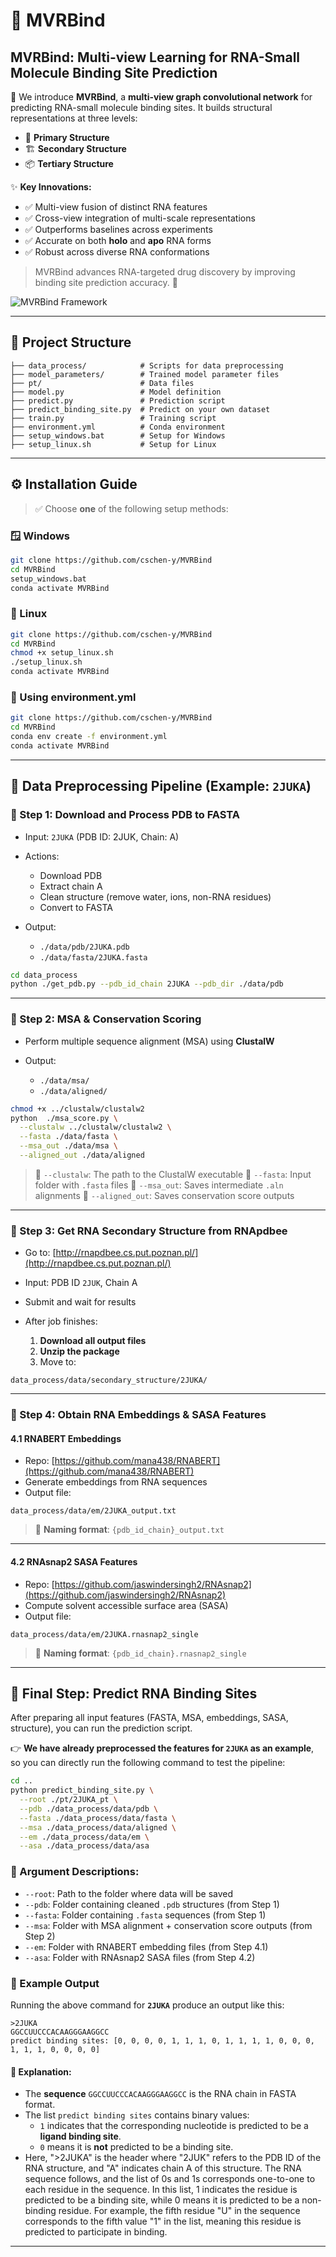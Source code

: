 # 🌟 MVRBind

## **MVRBind: Multi-view Learning for RNA-Small Molecule Binding Site Prediction**

🔬 We introduce **MVRBind**, a **multi-view graph convolutional network** for predicting RNA-small molecule binding sites. It builds structural representations at three levels:

* 🧬 **Primary Structure**
* 🏗 **Secondary Structure**
* 📦 **Tertiary Structure**

✨ **Key Innovations:**

* ✅ Multi-view fusion of distinct RNA features
* ✅ Cross-view integration of multi-scale representations
* ✅ Outperforms baselines across experiments
* ✅ Accurate on both **holo** and **apo** RNA forms
* ✅ Robust across diverse RNA conformations

> MVRBind advances RNA-targeted drug discovery by improving binding site prediction accuracy. 🚀

![MVRBind Framework](mvrbind_framework.png)

---

## 📁 Project Structure

```
├── data_process/            # Scripts for data preprocessing
├── model_parameters/        # Trained model parameter files
├── pt/                      # Data files
├── model.py                 # Model definition
├── predict.py               # Prediction script
├── predict_binding_site.py  # Predict on your own dataset
├── train.py                 # Training script
├── environment.yml          # Conda environment
├── setup_windows.bat        # Setup for Windows
├── setup_linux.sh           # Setup for Linux
```

---

## ⚙️ Installation Guide

> ✅ Choose **one** of the following setup methods:

### 🪟 Windows

```bash
git clone https://github.com/cschen-y/MVRBind
cd MVRBind
setup_windows.bat
conda activate MVRBind
```

### 🐧 Linux

```bash
git clone https://github.com/cschen-y/MVRBind
cd MVRBind
chmod +x setup_linux.sh
./setup_linux.sh
conda activate MVRBind
```

### 🔧 Using environment.yml

```bash
git clone https://github.com/cschen-y/MVRBind
cd MVRBind
conda env create -f environment.yml
conda activate MVRBind
```

---

## 🚀 Data Preprocessing Pipeline (Example: `2JUKA`)

### 🧬 Step 1: Download and Process PDB to FASTA

* Input: `2JUKA` (PDB ID: 2JUK, Chain: A)
* Actions:

  * Download PDB
  * Extract chain A
  * Clean structure (remove water, ions, non-RNA residues)
  * Convert to FASTA
* Output:

  * `./data/pdb/2JUKA.pdb`
  * `./data/fasta/2JUKA.fasta`

```bash
cd data_process
python ./get_pdb.py --pdb_id_chain 2JUKA --pdb_dir ./data/pdb
```

---

### 🧬 Step 2: MSA & Conservation Scoring

* Perform multiple sequence alignment (MSA) using **ClustalW**
* Output:

  * `./data/msa/`
  * `./data/aligned/` 

```bash
chmod +x ../clustalw/clustalw2
python  ./msa_score.py \
  --clustalw ../clustalw/clustalw2 \
  --fasta ./data/fasta \
  --msa_out ./data/msa \
  --aligned_out ./data/aligned
```

> 🔹 `--clustalw`: The path to the ClustalW executable
> 🔹 `--fasta`: Input folder with `.fasta` files
> 🔹 `--msa_out`: Saves intermediate `.aln` alignments
> 🔹 `--aligned_out`: Saves conservation score outputs

---

### 🧬 Step 3: Get RNA Secondary Structure from RNApdbee

* Go to: [http://rnapdbee.cs.put.poznan.pl/](http://rnapdbee.cs.put.poznan.pl/)
* Input: PDB ID `2JUK`, Chain A
* Submit and wait for results
* After job finishes:

  1. **Download all output files**
  2. **Unzip the package**
  3. Move to:

```
data_process/data/secondary_structure/2JUKA/
```

---

### 🧬 Step 4: Obtain RNA Embeddings & SASA Features

#### 4.1 RNABERT Embeddings

* Repo: [https://github.com/mana438/RNABERT](https://github.com/mana438/RNABERT)
* Generate embeddings from RNA sequences
* Output file:

```
data_process/data/em/2JUKA_output.txt
```

> 📄 **Naming format**: `{pdb_id_chain}_output.txt`

---

#### 4.2 RNAsnap2 SASA Features

* Repo: [https://github.com/jaswindersingh2/RNAsnap2](https://github.com/jaswindersingh2/RNAsnap2)
* Compute solvent accessible surface area (SASA)
* Output file:

```
data_process/data/em/2JUKA.rnasnap2_single
```

> 📄 **Naming format**: `{pdb_id_chain}.rnasnap2_single`


---

## 🎯 Final Step: Predict RNA Binding Sites

After preparing all input features (FASTA, MSA, embeddings, SASA, structure), you can run the prediction script.

👉 **We have already preprocessed the features for `2JUKA` as an example**, so you can directly run the following command to test the pipeline:

```bash
cd ..
python predict_binding_site.py \
  --root ./pt/2JUKA_pt \
  --pdb ./data_process/data/pdb \
  --fasta ./data_process/data/fasta \
  --msa ./data_process/data/aligned \
  --em ./data_process/data/em \
  --asa ./data_process/data/asa
```

### 📌 Argument Descriptions:

* `--root`: Path to the folder where data will be saved
* `--pdb`: Folder containing cleaned `.pdb` structures (from Step 1)
* `--fasta`: Folder containing `.fasta` sequences (from Step 1)
* `--msa`: Folder with MSA alignment + conservation score outputs (from Step 2)
* `--em`: Folder with RNABERT embedding files (from Step 4.1)
* `--asa`: Folder with RNAsnap2 SASA files (from Step 4.2)

### 🧾 Example Output

Running the above command for **`2JUKA`**  produce an output like this:

```text
>2JUKA
GGCCUUCCCACAAGGGAAGGCC
predict binding sites: [0, 0, 0, 0, 1, 1, 1, 0, 1, 1, 1, 1, 0, 0, 0, 1, 1, 1, 0, 0, 0, 0]
```

#### 📖 Explanation:

* The **sequence** `GGCCUUCCCACAAGGGAAGGCC` is the RNA chain in FASTA format.
* The list `predict binding sites` contains binary values:
  * `1` indicates that the corresponding nucleotide is predicted to be a **ligand binding site**.
  * `0` means it is **not** predicted to be a binding site.
* Here, ">2JUKA" is the header where "2JUK" refers to the PDB ID of the RNA structure, and "A" indicates chain A of this structure. The RNA sequence follows, and the list of 0s and 1s corresponds one-to-one to each residue in the sequence. In this list, 1 indicates the residue is predicted to be a binding site, while 0 means it is predicted to be a non-binding residue. For example, the fifth residue "U" in the sequence corresponds to the fifth value "1" in the list, meaning this residue is predicted to participate in binding.

---

